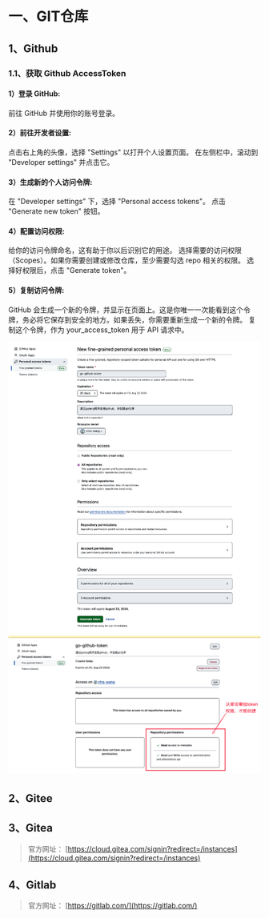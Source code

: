 # 一、GIT仓库

## 1、Github


### 1.1、获取 Github AccessToken

#### 1）登录 GitHub:

前往 GitHub 并使用你的账号登录。

#### 2）前往开发者设置:

点击右上角的头像，选择 "Settings" 以打开个人设置页面。
在左侧栏中，滚动到 "Developer settings" 并点击它。
#### 3）生成新的个人访问令牌:

在 "Developer settings" 下，选择 "Personal access tokens"。
点击 "Generate new token" 按钮。
#### 4）配置访问权限:

给你的访问令牌命名，这有助于你以后识别它的用途。
选择需要的访问权限（Scopes）。如果你需要创建或修改仓库，至少需要勾选 repo 相关的权限。
选择好权限后，点击 "Generate token"。
#### 5）复制访问令牌:

GitHub 会生成一个新的令牌，并显示在页面上。这是你唯一一次能看到这个令牌，务必将它保存到安全的地方。如果丢失，你需要重新生成一个新的令牌。
复制这个令牌，作为 your_access_token 用于 API 请求中。


![img.png](readme-img/img.png)
![img_1.png](readme-img/img_1.png)

## 2、Gitee

## 3、Gitea

> 官方网址：
> [https://cloud.gitea.com/signin?redirect=/instances](https://cloud.gitea.com/signin?redirect=/instances) 

## 4、Gitlab

> 官方网址：
> [https://gitlab.com/](https://gitlab.com/)

